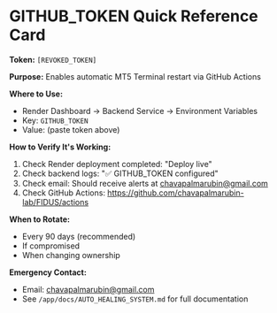 # GITHUB_TOKEN Quick Reference Card

**Token:** `[REVOKED_TOKEN]`

**Purpose:** Enables automatic MT5 Terminal restart via GitHub Actions

**Where to Use:**
- Render Dashboard → Backend Service → Environment Variables
- Key: `GITHUB_TOKEN`
- Value: (paste token above)

**How to Verify It's Working:**
1. Check Render deployment completed: "Deploy live"
2. Check backend logs: "✅ GITHUB_TOKEN configured"
3. Check email: Should receive alerts at chavapalmarubin@gmail.com
4. Check GitHub Actions: https://github.com/chavapalmarubin-lab/FIDUS/actions

**When to Rotate:**
- Every 90 days (recommended)
- If compromised
- When changing ownership

**Emergency Contact:**
- Email: chavapalmarubin@gmail.com
- See `/app/docs/AUTO_HEALING_SYSTEM.md` for full documentation
